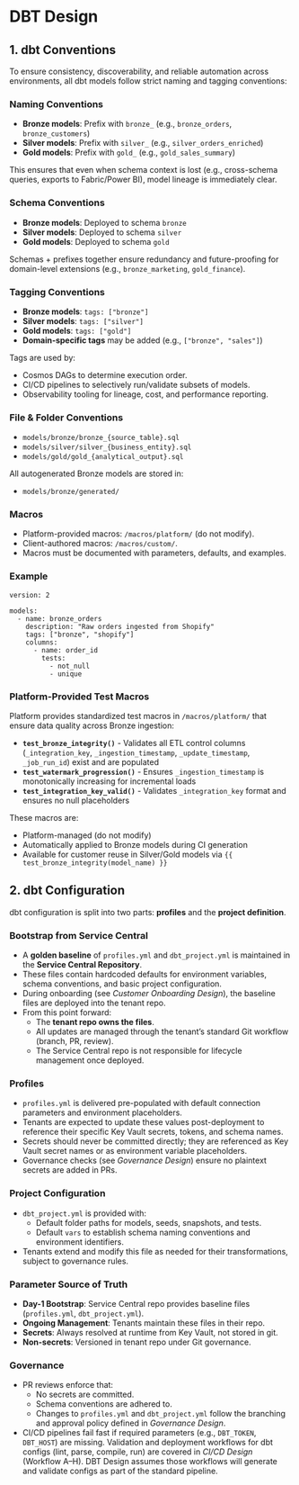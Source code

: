 # **DBT Design**

## **1\. dbt Conventions**

To ensure consistency, discoverability, and reliable automation across environments, all dbt models follow strict naming and tagging conventions:

### Naming Conventions

- **Bronze models**: Prefix with `bronze_` (e.g., `bronze_orders`, `bronze_customers`)  
- **Silver models**: Prefix with `silver_` (e.g., `silver_orders_enriched`)  
- **Gold models**: Prefix with `gold_` (e.g., `gold_sales_summary`)

This ensures that even when schema context is lost (e.g., cross-schema queries, exports to Fabric/Power BI), model lineage is immediately clear.

### Schema Conventions

- **Bronze models**: Deployed to schema `bronze`  
- **Silver models**: Deployed to schema `silver`  
- **Gold models**: Deployed to schema `gold`

Schemas \+ prefixes together ensure redundancy and future-proofing for domain-level extensions (e.g., `bronze_marketing`, `gold_finance`).

### Tagging Conventions

- **Bronze models**: `tags: ["bronze"]`  
- **Silver models**: `tags: ["silver"]`  
- **Gold models**: `tags: ["gold"]`  
- **Domain-specific tags** may be added (e.g., `["bronze", "sales"]`)

Tags are used by:

- Cosmos DAGs to determine execution order.  
- CI/CD pipelines to selectively run/validate subsets of models.  
- Observability tooling for lineage, cost, and performance reporting.

### File & Folder Conventions

- `models/bronze/bronze_{source_table}.sql`  
- `models/silver/silver_{business_entity}.sql`  
- `models/gold/gold_{analytical_output}.sql`

All autogenerated Bronze models are stored in:

- `models/bronze/generated/`

### Macros

- Platform-provided macros: `/macros/platform/` (do not modify).  
- Client-authored macros: `/macros/custom/`.  
- Macros must be documented with parameters, defaults, and examples.

### Example

```
version: 2

models:
  - name: bronze_orders
    description: "Raw orders ingested from Shopify"
    tags: ["bronze", "shopify"]
    columns:
      - name: order_id
        tests:
          - not_null
          - unique
```

### Platform-Provided Test Macros

Platform provides standardized test macros in `/macros/platform/` that ensure data quality across Bronze ingestion:

- **`test_bronze_integrity()`** \- Validates all ETL control columns (`_integration_key`, `_ingestion_timestamp`, `_update_timestamp`, `_job_run_id`) exist and are populated  
- **`test_watermark_progression()`** \- Ensures `_ingestion_timestamp` is monotonically increasing for incremental loads  
- **`test_integration_key_valid()`** \- Validates `_integration_key` format and ensures no null placeholders

These macros are:

- Platform-managed (do not modify)  
- Automatically applied to Bronze models during CI generation  
- Available for customer reuse in Silver/Gold models via `{{ test_bronze_integrity(model_name) }}`

## **2\. dbt Configuration**

dbt configuration is split into two parts: **profiles** and the **project definition**.

### **Bootstrap from Service Central**

- A **golden baseline** of `profiles.yml` and `dbt_project.yml` is maintained in the **Service Central Repository**.  
- These files contain hardcoded defaults for environment variables, schema conventions, and basic project configuration.  
- During onboarding (see *Customer Onboarding Design*), the baseline files are deployed into the tenant repo.  
- From this point forward:  
  - The **tenant repo owns the files**.  
  - All updates are managed through the tenant’s standard Git workflow (branch, PR, review).  
  - The Service Central repo is not responsible for lifecycle management once deployed.

### **Profiles**

- `profiles.yml` is delivered pre-populated with default connection parameters and environment placeholders.  
- Tenants are expected to update these values post-deployment to reference their specific Key Vault secrets, tokens, and schema names.  
- Secrets should never be committed directly; they are referenced as Key Vault secret names or as environment variable placeholders.  
- Governance checks (see *Governance Design*) ensure no plaintext secrets are added in PRs.

### **Project Configuration**

- `dbt_project.yml` is provided with:  
  - Default folder paths for models, seeds, snapshots, and tests.  
  - Default `vars` to establish schema naming conventions and environment identifiers.  
- Tenants extend and modify this file as needed for their transformations, subject to governance rules.

### **Parameter Source of Truth**

- **Day-1 Bootstrap**: Service Central repo provides baseline files (`profiles.yml`, `dbt_project.yml`).  
- **Ongoing Management**: Tenants maintain these files in their repo.  
- **Secrets**: Always resolved at runtime from Key Vault, not stored in git.  
- **Non-secrets**: Versioned in tenant repo under Git governance.

### **Governance**

- PR reviews enforce that:  
  - No secrets are committed.  
  - Schema conventions are adhered to.  
  - Changes to `profiles.yml` and `dbt_project.yml` follow the branching and approval policy defined in *Governance Design*.  
- CI/CD pipelines fail fast if required parameters (e.g., `DBT_TOKEN`, `DBT_HOST`) are missing. Validation and deployment workflows for dbt configs (lint, parse, compile, run) are covered in *CI/CD Design* (Workflow A–H). DBT Design assumes those workflows will generate and validate configs as part of the standard pipeline.

